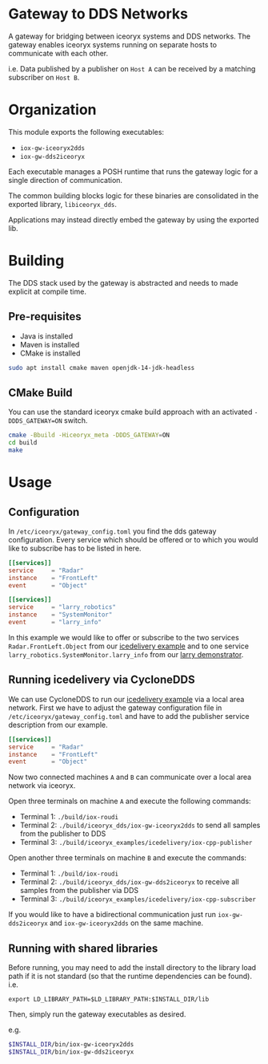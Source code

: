 
# Gateway to DDS Networks
A gateway for bridging between iceoryx systems and DDS networks.
The gateway enables iceoryx systems running on separate hosts to communicate with each other.

i.e. Data published by a publisher on `Host A` can be received by a matching subscriber on `Host B`.

# Organization
This module exports the following executables:
* `iox-gw-iceoryx2dds`
* `iox-gw-dds2iceoryx`

Each executable manages a POSH runtime that runs the gateway logic for a single direction of communication.

The common building blocks logic for these binaries are consolidated in the exported library, `libiceoryx_dds`.

Applications may instead directly embed the gateway by using the exported lib.

# Building
The DDS stack used by the gateway is abstracted and needs to made explicit at compile time. 

## Pre-requisites
* Java is installed
* Maven is installed
* CMake is installed

```bash
sudo apt install cmake maven openjdk-14-jdk-headless
```

## CMake Build 
You can use the standard iceoryx cmake build approach with an activated `-DDDS_GATEWAY=ON`
switch.
```sh
cmake -Bbuild -Hiceoryx_meta -DDDS_GATEWAY=ON
cd build
make
```

# Usage
## Configuration
In `/etc/iceoryx/gateway_config.toml` you find the dds gateway configuration.
Every service which should be offered or to which you would like to 
subscribe has to be listed in here.
```toml
[[services]]
service     = "Radar"
instance    = "FrontLeft"
event       = "Object"

[[services]]
service     = "larry_robotics"
instance    = "SystemMonitor"
event       = "larry_info"
```
In this example we would like to offer or subscribe to the two services
`Radar.FrontLeft.Object` from our [icedelivery example](../iceoryx_examples/icedelivery)
and to one service `larry_robotics.SystemMonitor.larry_info` from our 
[larry demonstrator](https://gitlab.com/larry.robotics/larry.robotics).

## Running icedelivery via CycloneDDS
We can use CycloneDDS to run our [icedelivery example](../iceoryx_examples/icedelivery) 
via a local area network. First we have to adjust the gateway configuration file 
in `/etc/iceoryx/gateway_config.toml` and have to add the publisher service description
from our example.
```toml
[[services]]
service     = "Radar"
instance    = "FrontLeft"
event       = "Object"
```

Now two connected machines `A` and `B` can communicate over a local area network 
via iceoryx.

Open three terminals on machine `A` and execute the following commands:

- Terminal 1: `./build/iox-roudi`
- Terminal 2: `./build/iceoryx_dds/iox-gw-iceoryx2dds` to send all samples from the publisher to DDS
- Terminal 3: `./build/iceoryx_examples/icedelivery/iox-cpp-publisher`

Open another three terminals on machine `B` and execute the commands:

- Terminal 1: `./build/iox-roudi`
- Terminal 2: `./build/iceoryx_dds/iox-gw-dds2iceoryx` to receive all samples from the publisher via DDS
- Terminal 3: `./build/iceoryx_examples/icedelivery/iox-cpp-subscriber`

If you would like to have a bidirectional communication just run `iox-gw-dds2iceoryx` and 
`iox-gw-iceoryx2dds` on the same machine.

## Running with shared libraries
Before running, you may need to add the install directory to the library load path if it is not standard (so that the runtime dependencies can be found).
i.e.
```
export LD_LIBRARY_PATH=$LD_LIBRARY_PATH:$INSTALL_DIR/lib
```

Then, simply run the gateway executables as desired.

e.g.
```bash
$INSTALL_DIR/bin/iox-gw-iceoryx2dds
$INSTALL_DIR/bin/iox-gw-dds2iceoryx
```


